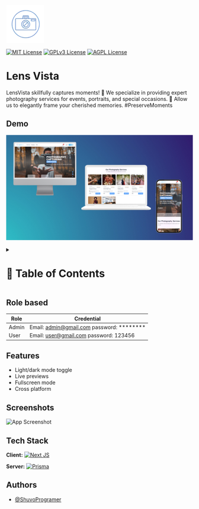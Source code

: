 
![Logo](./github/images/logo.png)

[![MIT License](https://img.shields.io/badge/License-MIT-green.svg)](https://choosealicense.com/licenses/mit/)
[![GPLv3 License](https://img.shields.io/badge/License-GPL%20v3-yellow.svg)](https://opensource.org/licenses/)
[![AGPL License](https://img.shields.io/badge/license-AGPL-blue.svg)](http://www.gnu.org/licenses/agpl-3.0)


# Lens Vista

LensVista skillfully captures moments! 📸 We specialize in providing expert photography services for events, portraits, and special occasions. 🌟 Allow us to elegantly frame your cherished memories. #PreserveMoments

## Demo

![Project Screenshot](./github/images/LensVista.png)

<!-- Table of Contents -->
<details>

<summary>

# :notebook_with_decorative_cover: Table of Contents

</summary>

- [Role based](#role_based)
- [Installation](#installation)
- [Usage](#usage)
- [Contributing](#contributing)
- [License](#license)

</details>


## Role based

| Role                | Credential
|-----------------------------------------|------------------------------------------------------|
| Admin               | Email: admin@gmail.com password: ********
| User                | Email: user@gmail.com password: 123456

## Features

- Light/dark mode toggle
- Live previews
- Fullscreen mode
- Cross platform

## Screenshots

![App Screenshot](./github/images/screencapture-lens-vista-vercel-app-2024-01-16-22_47_41.png)

## Tech Stack

**Client:** [![Next JS](https://skillicons.dev/icons?i=next "Next JS")](https://nextjs.org/ "Next JS")

**Server:** [![Prisma](https://skillicons.dev/icons?i=prisma "Prisma")](https://prisma.io/ "Prisma")

## Authors

- [@ShuvoProgramer](https://github.com/ShuvoProgram)